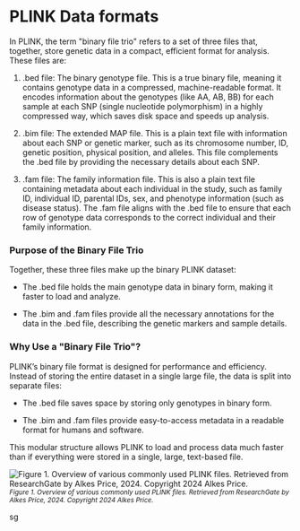 # PLINK Data formats
In PLINK, the term "binary file trio" refers to a set of three files that, together, store genetic data in a compact, efficient format for analysis. These files are:

1. .bed file: The binary genotype file. This is a true binary file, meaning it contains genotype data in a compressed, machine-readable format. It encodes information about the genotypes (like AA, AB, BB) for each sample at each SNP (single nucleotide polymorphism) in a highly compressed way, which saves disk space and speeds up analysis.

2. .bim file: The extended MAP file. This is a plain text file with information about each SNP or genetic marker, such as its chromosome number, ID, genetic position, physical position, and alleles. This file complements the .bed file by providing the necessary details about each SNP.
 
3. .fam file: The family information file. This is also a plain text file containing metadata about each individual in the study, such as family ID, individual ID, parental IDs, sex, and phenotype information (such as disease status). The .fam file aligns with the .bed file to ensure that each row of genotype data corresponds to the correct individual and their family information.


### Purpose of the Binary File Trio
Together, these three files make up the binary PLINK dataset:

* The .bed file holds the main genotype data in binary form, making it faster to load and analyze.

* The .bim and .fam files provide all the necessary annotations for the data in the .bed file, describing the genetic markers and sample details.

### Why Use a "Binary File Trio"?
PLINK’s binary file format is designed for performance and efficiency. Instead of storing the entire dataset in a single large file, the data is split into separate files:

* The .bed file saves space by storing only genotypes in binary form.

* The .bim and .fam files provide easy-to-access metadata in a readable format for humans and software.


This modular structure allows PLINK to load and process data much faster than if everything were stored in a single, large, text-based file.

![Figure 1. Overview of various commonly used PLINK files. Retrieved from ResearchGate by Alkes Price, 2024. Copyright 2024 Alkes Price.](https://www.researchgate.net/publication/323424714/figure/fig3/AS:667766705098757@1536219397189/Overview-of-various-commonly-used-PLINK-files-SNP-single-nucleotide-polymorphism.png)
<small>*Figure 1. Overview of various commonly used PLINK files. Retrieved from ResearchGate by Alkes Price, 2024. Copyright 2024 Alkes Price.*</small>

sg






